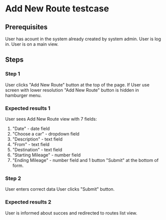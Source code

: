 # Add New Route testcase

 ## Prerequisites

User has acount in the system already created by system admin.
User is log in. 
User is on a main view.

 ## Steps

 ### Step 1
User clicks "Add New Route" button at the top of the page.
If User use screen with lower resolution "Add New Route" button is hidden in hamburger menu.

 ### Expected results 1
User sees Add New Route view with 7 fields:
1. "Date" - date field
1. "Choose a car" - dropdown field
1. "Description" - text field
1. "From" - text field
1. "Destination" - text field
1. "Starting Mileage" - number field
1. "Ending Mileage" - number field
and 1 button "Submit" at the bottom of form.

 ### Step 2
User enters correct data
User clicks "Submit" button.

 ### Expected results 2
User is informed about succes and redirected to routes list view.
